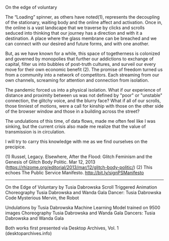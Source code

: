 On the edge of voluntary

The “Loading” spinner, as others have noted(1), represents the decoupling of the stationary, waiting body and the online affect and activation. Once in, the online is a vast landscape that we traverse by clicks and scrolls seduced into thinking that our journey has a direction and with it a destination. A place where the glass membrane can be breached and we can connect with our desired and future forms, and with one another.

But, as we have known for a while, this space of togetherness is colonized and governed by monopolies that further our addictions to exchange of capital, filter us into bubbles of post-truth cultures, and surveil our every move for their own economic benefit (2). The promise of freedom turned us from a community into a network of competitors. Each streaming from our own channels, screaming for attention and connection from isolation.

The pandemic forced us into a physical isolation. What if our experience of distance and proximity between us was not defined by "poor" or "unstable" connection, the glitchy voice, and the blurry face? What if all of our scrolls, those tinniest of motions, were a call for kinship with those on the other side of the browser window and those in a building across the street? 

The undulations of this time, of data flows, made me often feel like I was sinking, but the current crisis also made me realize that the value of transmission is in circulation.  

I will try to carry this knowledge with me as we find ourselves on the precipice.






(1) Russel, Legacy. Elsewhere, After the Flood: Glitch Feminism and the Genesis of Glitch Body Politic. Mar 12, 2013 (https://rhizome.org/editorial/2013/mar/12/glitch-body-politic/)
(2) This echoes The Public Service Manifesto. http://bit.ly/signPSManifesto




-----
On the Edge of Voluntary by Tusia Dabrowska
Scroll Triggered Animation
Choreography Tusia Dabrowska and Wanda Gala
Dancer: Tusia Dabrowska
Code Mysterious Mervin, the Robot

Undulations by Tusia Dabrowska
Machine Learning Model trained on 9500 images
Choreography Tusia Dabrowska and Wanda Gala
Dancers: Tusia Dabrowska and Wanda Gala

Both works first presented via Desktop Archives, Vol. 1 (desktoparchives.info)





